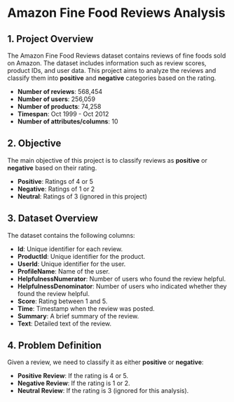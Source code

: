 # Amazon Fine Food Reviews Analysis

## 1. Project Overview

The Amazon Fine Food Reviews dataset contains reviews of fine foods sold on Amazon. The dataset includes information such as review scores, product IDs, and user data. This project aims to analyze the reviews and classify them into **positive** and **negative** categories based on the rating.

- **Number of reviews**: 568,454
- **Number of users**: 256,059
- **Number of products**: 74,258
- **Timespan**: Oct 1999 - Oct 2012
- **Number of attributes/columns**: 10

## 2. Objective

The main objective of this project is to classify reviews as **positive** or **negative** based on their rating. 

- **Positive**: Ratings of 4 or 5
- **Negative**: Ratings of 1 or 2
- **Neutral**: Ratings of 3 (ignored in this project)

## 3. Dataset Overview

The dataset contains the following columns:

- **Id**: Unique identifier for each review.
- **ProductId**: Unique identifier for the product.
- **UserId**: Unique identifier for the user.
- **ProfileName**: Name of the user.
- **HelpfulnessNumerator**: Number of users who found the review helpful.
- **HelpfulnessDenominator**: Number of users who indicated whether they found the review helpful.
- **Score**: Rating between 1 and 5.
- **Time**: Timestamp when the review was posted.
- **Summary**: A brief summary of the review.
- **Text**: Detailed text of the review.

## 4. Problem Definition

Given a review, we need to classify it as either **positive** or **negative**:

- **Positive Review**: If the rating is 4 or 5.
- **Negative Review**: If the rating is 1 or 2.
- **Neutral Review**: If the rating is 3 (ignored for this analysis).



